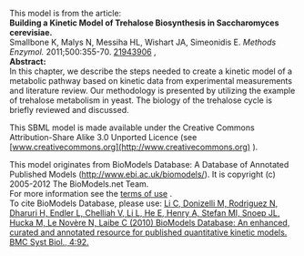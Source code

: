 

This model is from the article:  
**Building a Kinetic Model of Trehalose Biosynthesis in Saccharomyces cerevisiae.**   
Smallbone K, Malys N, Messiha HL, Wishart JA, Simeonidis E. _Methods Enzymol._
2011;500:355-70. [21943906](http://www.ncbi.nlm.nih.gov/pubmed/21943906) ,  
**Abstract:**   
In this chapter, we describe the steps needed to create a kinetic model of a
metabolic pathway based on kinetic data from experimental measurements and
literature review. Our methodology is presented by utilizing the example of
trehalose metabolism in yeast. The biology of the trehalose cycle is briefly
reviewed and discussed.

This SBML model is made available under the Creative Commons Attribution-Share
Alike 3.0 Unported Licence (see
[www.creativecommons.org](http://www.creativecommons.org) ).

This model originates from BioModels Database: A Database of Annotated
Published Models (http://www.ebi.ac.uk/biomodels/). It is copyright (c)
2005-2012 The BioModels.net Team.  
For more information see the [terms of
use](http://www.ebi.ac.uk/biomodels/legal.html) .  
To cite BioModels Database, please use: [Li C, Donizelli M, Rodriguez N,
Dharuri H, Endler L, Chelliah V, Li L, He E, Henry A, Stefan MI, Snoep JL,
Hucka M, Le Novère N, Laibe C (2010) BioModels Database: An enhanced, curated
and annotated resource for published quantitative kinetic models. BMC Syst
Biol., 4:92.](http://www.ncbi.nlm.nih.gov/pubmed/20587024)

